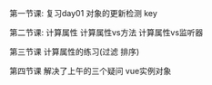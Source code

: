 第一节课:
    复习day01
    对象的更新检测
    key


第二节课:
    计算属性
    计算属性vs方法
    计算属性vs监听器

第三节课
    计算属性的练习(过滤 排序)

第四节课
    解决了上午的三个疑问
    vue实例对象




